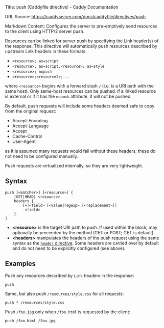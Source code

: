 Title: push (Caddyfile directive) - Caddy Documentation

URL Source: https://caddyserver.com/docs/caddyfile/directives/push

Markdown Content:
Configures the server to pre-emptively send resources to the client using HTTP/2 server push.

Resources can be linked for server push by specifying the Link header(s) of the response. This directive will automatically push resources described by upstream Link headers in these formats:

*   `<resource>; as=script`
*   `<resource>; as=script,<resource>; as=style`
*   `<resource>; nopush`
*   `<resource>;<resource2>;...`

where `<resource>` begins with a forward slash `/` (i.e. is a URI path with the same host). Only same-host resources can be pushed. If a linked resource is external or if it has the `nopush` attribute, it will not be pushed.

By default, push requests will include some headers deemed safe to copy from the original request:

*   Accept-Encoding
*   Accept-Language
*   Accept
*   Cache-Control
*   User-Agent

as it is assumed many requests would fail without these headers; these do not need to be configured manually.

Push requests are virtualized internally, so they are very lightweight.

Syntax
------

```
push [<matcher>] [<resource>] {
	[GET|HEAD] <resource>
	headers {
		[+]<field> [<value|regexp> [<replacement>]]
		-<field>
	}
}
```

*   **<resource\>** is the target URI path to push. If used within the block, may optionally be preceeded by the method (GET or POST; GET is default).
*   **<headers\>** manipulates the headers of the push request using the same syntax as the [`header` directive](https://caddyserver.com/docs/caddyfile/directives/header). Some headers are carried over by default and do not need to be explicitly configured (see above).

Examples
--------

Push any resources described by `Link` headers in the response:

```
push
```

Same, but also push `/resources/style.css` for all requests:

```
push * /resources/style.css
```

Push `/foo.jpg` only when `/foo.html` is requested by the client:

```
push /foo.html /foo.jpg
```
